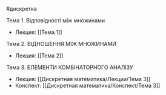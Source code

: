 #дискретка

Тема 1. Відповідності між множинами
- Лекция: [[Тема 1]]

Тема 2. ВІДНОШЕННЯ МІЖ МНОЖИНАМИ
- Лекция: [[Тема 2]]

Тема 3. ЕЛЕМЕНТИ КОМБІНАТОРНОГО АНАЛІЗУ
- Лекция: [[Дискретная математика/Лекции/Тема 3]]
- Конспект: [[Дискретная математика/Конспект/Тема 3]]
